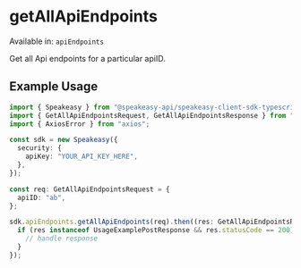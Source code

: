 # getAllApiEndpoints
Available in: `apiEndpoints`

Get all Api endpoints for a particular apiID.

## Example Usage
```typescript
import { Speakeasy } from "@speakeasy-api/speakeasy-client-sdk-typescript";
import { GetAllApiEndpointsRequest, GetAllApiEndpointsResponse } from "@speakeasy-api/speakeasy-client-sdk-typescript/dist/sdk/models/operations";
import { AxiosError } from "axios";

const sdk = new Speakeasy({
  security: {
    apiKey: "YOUR_API_KEY_HERE",
  },
});

const req: GetAllApiEndpointsRequest = {
  apiID: "ab",
};

sdk.apiEndpoints.getAllApiEndpoints(req).then((res: GetAllApiEndpointsResponse | AxiosError) => {
  if (res instanceof UsageExamplePostResponse && res.statusCode == 200) {
    // handle response
  }
});
```